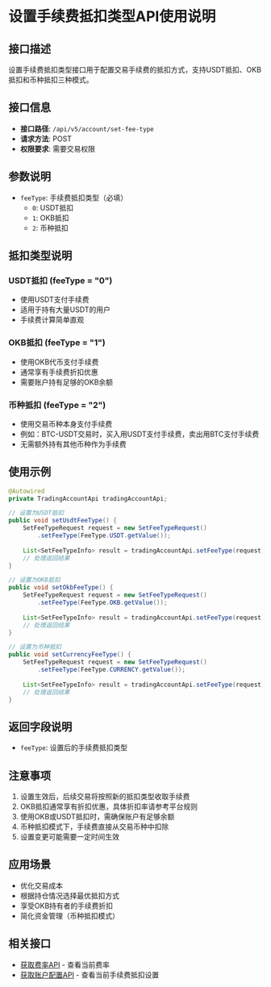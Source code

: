 # 设置手续费抵扣类型API使用说明

## 接口描述

设置手续费抵扣类型接口用于配置交易手续费的抵扣方式，支持USDT抵扣、OKB抵扣和币种抵扣三种模式。

## 接口信息

- **接口路径**: `/api/v5/account/set-fee-type`
- **请求方法**: POST
- **权限要求**: 需要交易权限

## 参数说明

- `feeType`: 手续费抵扣类型（必填）
  - `0`: USDT抵扣
  - `1`: OKB抵扣
  - `2`: 币种抵扣

## 抵扣类型说明

### USDT抵扣 (feeType = "0")
- 使用USDT支付手续费
- 适用于持有大量USDT的用户
- 手续费计算简单直观

### OKB抵扣 (feeType = "1")
- 使用OKB代币支付手续费
- 通常享有手续费折扣优惠
- 需要账户持有足够的OKB余额

### 币种抵扣 (feeType = "2")
- 使用交易币种本身支付手续费
- 例如：BTC-USDT交易时，买入用USDT支付手续费，卖出用BTC支付手续费
- 无需额外持有其他币种作为手续费

## 使用示例

```java
@Autowired
private TradingAccountApi tradingAccountApi;

// 设置为USDT抵扣
public void setUsdtFeeType() {
    SetFeeTypeRequest request = new SetFeeTypeRequest()
        .setFeeType(FeeType.USDT.getValue());
    
    List<SetFeeTypeInfo> result = tradingAccountApi.setFeeType(request);
    // 处理返回结果
}

// 设置为OKB抵扣
public void setOkbFeeType() {
    SetFeeTypeRequest request = new SetFeeTypeRequest()
        .setFeeType(FeeType.OKB.getValue());
    
    List<SetFeeTypeInfo> result = tradingAccountApi.setFeeType(request);
    // 处理返回结果
}

// 设置为币种抵扣
public void setCurrencyFeeType() {
    SetFeeTypeRequest request = new SetFeeTypeRequest()
        .setFeeType(FeeType.CURRENCY.getValue());
    
    List<SetFeeTypeInfo> result = tradingAccountApi.setFeeType(request);
    // 处理返回结果
}
```

## 返回字段说明

- `feeType`: 设置后的手续费抵扣类型

## 注意事项

1. 设置生效后，后续交易将按照新的抵扣类型收取手续费
2. OKB抵扣通常享有折扣优惠，具体折扣率请参考平台规则
3. 使用OKB或USDT抵扣时，需确保账户有足够余额
4. 币种抵扣模式下，手续费直接从交易币种中扣除
5. 设置变更可能需要一定时间生效

## 应用场景

- 优化交易成本
- 根据持仓情况选择最优抵扣方式
- 享受OKB持有者的手续费折扣
- 简化资金管理（币种抵扣模式）

## 相关接口

- [获取费率API](fee-rate-api.md) - 查看当前费率
- [获取账户配置API](account-config-api.md) - 查看当前手续费抵扣设置
